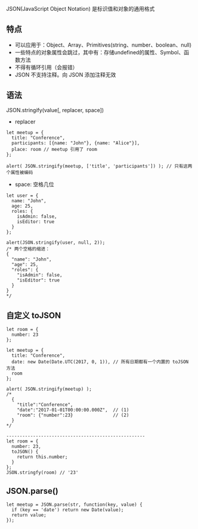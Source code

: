 JSON(JavaScript Object Notation) 是标识值和对象的通用格式

## 特点
- 可以应用于：Object、Array、Primitives(string、number、boolean、null)
- 一些特点的对象属性会跳过，其中有：存储undefined的属性、Symbol、函数方法
- 不得有循环引用（会报错）
- JSON 不支持注释。向 JSON 添加注释无效


## 语法
JSON.stringify(value[, replacer, space]) 
- replacer
```
let meetup = {
  title: "Conference",
  participants: [{name: "John"}, {name: "Alice"}],
  place: room // meetup 引用了 room
};

alert( JSON.stringify(meetup, ['title', 'participants']) ); // 只有这两个属性被编码
```

- space: 空格几位
```
let user = {
  name: "John",
  age: 25,
  roles: {
    isAdmin: false,
    isEditor: true
  }
};

alert(JSON.stringify(user, null, 2));
/* 两个空格的缩进：
{
  "name": "John",
  "age": 25,
  "roles": {
    "isAdmin": false,
    "isEditor": true
  }
}
*/
```

## 自定义 toJSON
```
let room = {
  number: 23
};

let meetup = {
  title: "Conference",
  date: new Date(Date.UTC(2017, 0, 1)), // 所有日期都有一个内置的 toJSON 方法
  room
};

alert( JSON.stringify(meetup) );
/*
  {
    "title":"Conference",
    "date":"2017-01-01T00:00:00.000Z",  // (1)
    "room": {"number":23}               // (2)
  }
*/

----------------------------------------------------
let room = {
  number: 23,
  toJSON() {
    return this.number;
  }
};
JSON.stringfy(room) // '23'
```

## JSON.parse()
```
let meetup = JSON.parse(str, function(key, value) {
  if (key == 'date') return new Date(value);
  return value;
});
```



